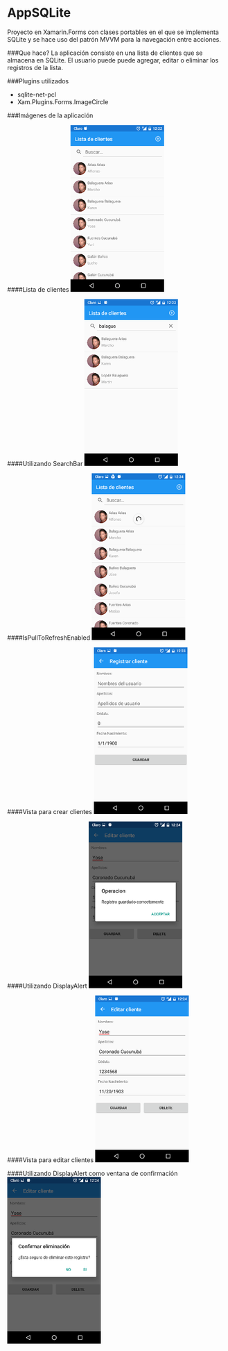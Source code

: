 # AppSQLite
Proyecto en Xamarin.Forms con clases portables en el que se implementa SQLite y se hace uso del patrón MVVM para la navegación entre acciones.

###Que hace?
La aplicación consiste en una lista de clientes que se almacena en SQLite. El usuario puede puede agregar, editar o eliminar los registros de la lista.  

###Plugins utilizados
* sqlite-net-pcl
* Xam.Plugins.Forms.ImageCircle

###Imágenes de la aplicación

####Lista de clientes
![Alt text](/Documentation/images/Screenshot_list.png?raw=true "Lista de clientes")

####Utilizando SearchBar
![Alt text](/Documentation/images/Screenshot_list_filtered.png?raw=true "Utilizando SearchBar")

####IsPullToRefreshEnabled
![Alt text](/Documentation/images/Screenshot_loader.png?raw=true "Utilizando IsPullToRefreshEnabled")

####Vista para crear clientes
![Alt text](/Documentation/images/Screenshot_nuevo_cliente.png?raw=true "Vista para crear clientes")

####Utilizando DisplayAlert
![Alt text](/Documentation/images/Screenshot_configuracion_guardado.png?raw=true "Utilizando DisplayAlert")

####Vista para editar clientes
![Alt text](/Documentation/images/Screenshot_editar_cliente.png?raw=true "Vista para editar clientes")

####Utilizando DisplayAlert como ventana de confirmación 
![Alt text](/Documentation/images/Screenshot_confirmacion_eliminar.png?raw=true "Utilizando DisplayAlert")




 

